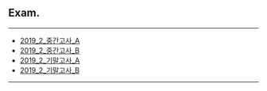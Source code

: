 ## Exam.
---
* [2019_2_중간고사_A](https://colab.research.google.com/github/SeoulTechPSE/EngMath/blob/master/exams/mid_2019_2_A.ipynb)
* [2019_2_중간고사_B](https://colab.research.google.com/github/SeoulTechPSE/EngMath/blob/master/exams/mid_2019_2_B.ipynb)
* [2019_2_기말고사_A](https://colab.research.google.com/github/SeoulTechPSE/EngMath/blob/master/exams/final_2019_2_A.ipynb)
* [2019_2_기말고사_B](https://colab.research.google.com/github/SeoulTechPSE/EngMath/blob/master/exams/final_2019_2_B.ipynb)
---
